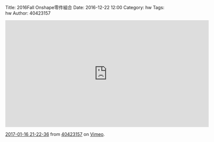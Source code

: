Title: 2016Fall  Onshape零件組合
Date: 2016-12-22 12:00
Category: hw
Tags: hw
Author: 40423157



<!-- PELICAN_END_SUMMARY -->

<iframe src="https://player.vimeo.com/video/199661455" width="640" height="337" frameborder="0" webkitallowfullscreen mozallowfullscreen allowfullscreen></iframe>
<p><a href="https://vimeo.com/199661455">2017-01-16 21-22-36</a> from <a href="https://vimeo.com/user57496043">40423157</a> on <a href="https://vimeo.com">Vimeo</a>.</p>